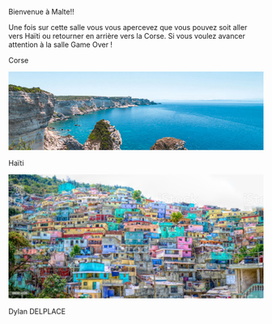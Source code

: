 Bienvenue à Malte!!

Une fois sur cette salle vous vous apercevez que vous pouvez soit aller vers Haïti ou retourner en arrière vers la Corse. Si vous voulez avancer attention à la salle Game Over !


Corse

[![image B](../images/corse.jpg)](https://github.com/ssagnane1/tp2-labyrinthe/blob/main/jeu-heros-sdc/Corse.md)

Haïti

[![image D](../images/haiti.jpg)](https://github.com/ssagnane1/tp2-labyrinthe/blob/main/jeu-heros-sdc/Haiti.md)

Dylan DELPLACE
